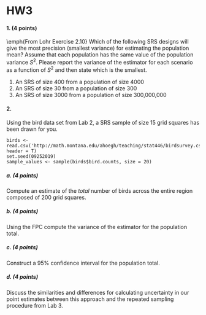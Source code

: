 # HW3

#### 1. (4 points)
\emph{From Lohr Exercise 2.10} Which of the following SRS designs will give the most precision (smallest variance) for estimating the population mean? Assume that each population has the same value of the population variance $S^2$. Please report the variance of the estimator for each scenario as a function of $S^2$ and then state which is the smallest.

1. An SRS of size 400 from a population of size 4000
2. An SRS of size 30 from a population of size 300
3. An SRS of size 3000 from a population of size 300,000,000


#### 2. 
Using the bird data set from Lab 2, a SRS sample of size 15 grid squares has been drawn for you. 
```{r}
birds <- read.csv('http://math.montana.edu/ahoegh/teaching/stat446/birdsurvey.csv', header = T)
set.seed(09252019)
sample_values <- sample(birds$bird.counts, size = 20)
```

##### a. (4 points)
Compute an estimate of the _total_ number of birds across the entire region composed of 200 grid squares.

##### b. (4 points)
Using the FPC compute the variance of the estimator for the population total.

##### c. (4 points)
Construct a 95\% confidence interval for the population total.

##### d. (4 points)
Discuss the similarities and differences for calculating uncertainty in our point estimates between this approach and the repeated sampling procedure from Lab 3.
